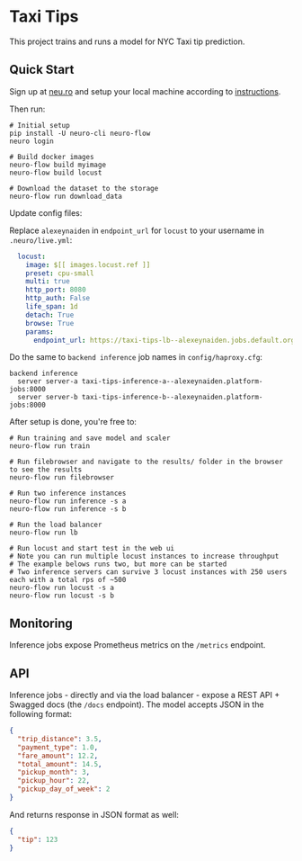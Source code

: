 # Taxi Tips

This project trains and runs a model for  NYC Taxi tip prediction.

## Quick Start

Sign up at [neu.ro](https://neu.ro) and setup your local machine according to [instructions](https://docs.neu.ro/).

Then run:

```shell
# Initial setup
pip install -U neuro-cli neuro-flow
neuro login

# Build docker images
neuro-flow build myimage
neuro-flow build locust

# Download the dataset to the storage
neuro-flow run download_data
```

Update config files:

Replace `alexeynaiden` in `endpoint_url` for `locust` to your username in `.neuro/live.yml`:

```yaml
  locust:
    image: $[[ images.locust.ref ]]
    preset: cpu-small
    multi: true
    http_port: 8080
    http_auth: False
    life_span: 1d
    detach: True
    browse: True
    params:
      endpoint_url: https://taxi-tips-lb--alexeynaiden.jobs.default.org.neu.ro/predict
```

Do the same to `backend inference` job names in `config/haproxy.cfg`:

```config
backend inference
  server server-a taxi-tips-inference-a--alexeynaiden.platform-jobs:8000
  server server-b taxi-tips-inference-b--alexeynaiden.platform-jobs:8000
```

After setup is done, you're free to:

```shell
# Run training and save model and scaler
neuro-flow run train

# Run filebrowser and navigate to the results/ folder in the browser to see the results
neuro-flow run filebrowser

# Run two inference instances
neuro-flow run inference -s a
neuro-flow run inference -s b

# Run the load balancer
neuro-flow run lb

# Run locust and start test in the web ui
# Note you can run multiple locust instances to increase throughput
# The example belows runs two, but more can be started
# Two inference servers can survive 3 locust instances with 250 users each with a total rps of ~500
neuro-flow run locust -s a
neuro-flow run locust -s b
```

## Monitoring

Inference jobs expose Prometheus metrics on the `/metrics` endpoint.

## API

Inference jobs - directly and via the load balancer - expose a REST API + Swagged docs (the `/docs` endpoint). The model accepts JSON in the following format:

```json
{
  "trip_distance": 3.5,
  "payment_type": 1.0,
  "fare_amount": 12.2,
  "total_amount": 14.5,
  "pickup_month": 3,
  "pickup_hour": 22,
  "pickup_day_of_week": 2
}
```

And returns response in JSON format as well:

```json
{
  "tip": 123
}
```
